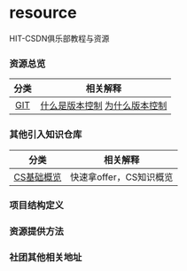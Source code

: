 # resource
HIT-CSDN俱乐部教程与资源

### 资源总览

| 分类 | 相关解释 |
| :---: | :---: |
| [GIT](Git/) | [什么是版本控制]() [为什么版本控制]() |

### 其他引入知识仓库

| 分类 | 相关解释 |
| :---: | :---: |
| [CS基础概览](Git/) | 快速拿offer，CS知识概览 |

### 项目结构定义

### 资源提供方法

### 社团其他相关地址
